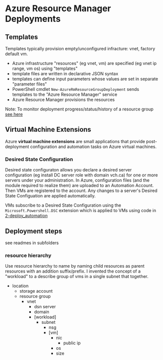 # Azure Resource Manager Deployments

## Templates

Templates typically provision empty/unconfigured infracture: vnet, factory default vm.

- Azure infrastructure "resources" (eg vnet, vm) are specified (eg vnet ip range, vm os) using "templates"
- template files are written in declarative JSON syntax
- templates can define input parameters whose values are set in separate "parameter files"
- PowerShell cmdlet `New-AzureRmResourceGroupDeployment` sends templates to the "Azure Resource Manager" service
- Azure Resource Manager provisions the resources

Note: To monitor deployment progress/status/history of a resource group [see here](https://docs.microsoft.com/en-us/azure/azure-resource-manager/resource-manager-deployment-operations)

## Virtual Machine Extensions

Azure **virtual machine extensions** are small applications that provide post-deployment configuration and automation tasks on Azure virtual machines.

### Desired State Configuration

Desired state configuraton allows you declare a desired server configuration (eg install DC server role with domain vch.ca) for one or more servers under your administration.  In Azure, configuration files (and the module required to realize them) are uploaded to an Automation Account.  Then VMs are registered to the account.  Any changes to a server's Desired State Configuation are applied automatically.

VMs subscribe to a Desired State Configuration using the `Microsoft.Powershell.DSC` extension which is applied to VMs using code in [2-deploy_automation](\2-deploy_automation\readme.md)

## Deployment steps

see readmes in subfolders

### resource hierarchy

Use resource hierarchy to name by naming child resources as parent resources with an addition suffix/prefix.
I invented the concept of a "workload" to a describe group of vms in a single subnet that together.

- location
  - storage account
  - resource group
    - vnet
      - dsn server
      - domain
      - [workload]
        - subnet
          - nsg
          - [vm]
            - nic
              - public ip
            - os
            - size

